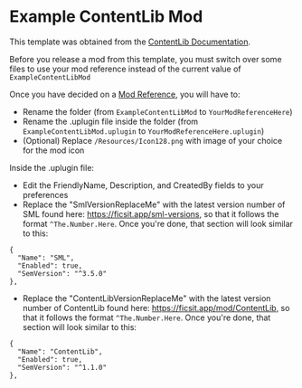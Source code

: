 # Example ContentLib Mod

This template was obtained from the
[ContentLib Documentation](https://docs.ficsit.app/contentlib/latest/index.html).

Before you release a mod from this template,
you must switch over some files to use your mod reference
instead of the current value of `ExampleContentLibMod`

Once you have decided on a
[Mod Reference](https://docs.ficsit.app/satisfactory-modding/latest/Development/BeginnersGuide/index.html#_mod_reference),
you will have to:

- Rename the folder (from `ExampleContentLibMod` to `YourModReferenceHere`)
- Rename the .uplugin file inside the folder
  (from `ExampleContentLibMod.uplugin` to `YourModReferenceHere.uplugin`)
- (Optional) Replace `/Resources/Icon128.png` with image of your choice for the mod icon

Inside the .uplugin file:

- Edit the FriendlyName, Description, and CreatedBy fields to your preferences
- Replace the "SmlVersionReplaceMe" with the latest version number of SML found here:
  https://ficsit.app/sml-versions, so that it follows the format `^The.Number.Here`.
  Once you're done, that section will look similar to this:

```
{
  "Name": "SML",
  "Enabled": true,
  "SemVersion": "^3.5.0"
},
```

- Replace the "ContentLibVersionReplaceMe" with the latest version number of ContentLib found here:
  https://ficsit.app/mod/ContentLib, so that it follows the format `^The.Number.Here`.
  Once you're done, that section will look similar to this:

```
{
  "Name": "ContentLib",
  "Enabled": true,
  "SemVersion": "^1.1.0"
},
```
